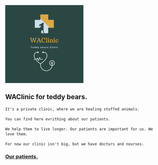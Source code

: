 <img src="WAClinic.png" width="250">

## WAClinic for teddy bears.

```
It's a private clinic, where we are healing stuffed animals.

You can find here evrithing about our patients.

We help them to live longer. Our patients are important for us. We love them.

For now our clinic isn't big, but we have docturs and nourses.
```

### [Our patients.](patients_list.md)
